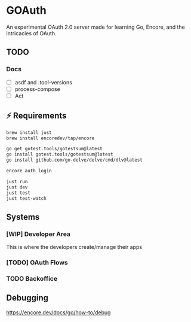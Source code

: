 # GOAuth

An experimental OAuth 2.0 server made for learning Go, Encore, and the intricacies of OAuth.

## TODO

### Docs

- [ ] asdf and .tool-versions
- [ ] process-compose
- [ ] Act

## ⚡️ Requirements

```sh
brew install just
brew install encoredev/tap/encore

go get gotest.tools/gotestsum@latest
go install gotest.tools/gotestsum@latest
go install github.com/go-delve/delve/cmd/dlv@latest

encore auth login

just run
just dev
just test
just test-watch
```

## Systems

### [WIP] Developer Area

This is where the developers create/manage their apps

### [TODO] OAuth Flows

### TODO Backoffice

## Debugging

<https://encore.dev/docs/go/how-to/debug>
